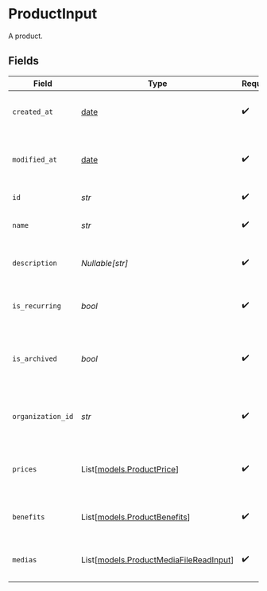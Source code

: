 # ProductInput

A product.


## Fields

| Field                                                                            | Type                                                                             | Required                                                                         | Description                                                                      |
| -------------------------------------------------------------------------------- | -------------------------------------------------------------------------------- | -------------------------------------------------------------------------------- | -------------------------------------------------------------------------------- |
| `created_at`                                                                     | [date](https://docs.python.org/3/library/datetime.html#date-objects)             | :heavy_check_mark:                                                               | Creation timestamp of the object.                                                |
| `modified_at`                                                                    | [date](https://docs.python.org/3/library/datetime.html#date-objects)             | :heavy_check_mark:                                                               | Last modification timestamp of the object.                                       |
| `id`                                                                             | *str*                                                                            | :heavy_check_mark:                                                               | The ID of the product.                                                           |
| `name`                                                                           | *str*                                                                            | :heavy_check_mark:                                                               | The name of the product.                                                         |
| `description`                                                                    | *Nullable[str]*                                                                  | :heavy_check_mark:                                                               | The description of the product.                                                  |
| `is_recurring`                                                                   | *bool*                                                                           | :heavy_check_mark:                                                               | Whether the product is a subscription tier.                                      |
| `is_archived`                                                                    | *bool*                                                                           | :heavy_check_mark:                                                               | Whether the product is archived and no longer available.                         |
| `organization_id`                                                                | *str*                                                                            | :heavy_check_mark:                                                               | The ID of the organization owning the product.                                   |
| `prices`                                                                         | List[[models.ProductPrice](../models/productprice.md)]                           | :heavy_check_mark:                                                               | List of available prices for this product.                                       |
| `benefits`                                                                       | List[[models.ProductBenefits](../models/productbenefits.md)]                     | :heavy_check_mark:                                                               | The benefits granted by the product.                                             |
| `medias`                                                                         | List[[models.ProductMediaFileReadInput](../models/productmediafilereadinput.md)] | :heavy_check_mark:                                                               | The medias associated to the product.                                            |